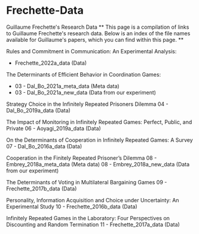 # Frechette-Data
Guillaume Frechette's Research Data
** This page is a compilation of links to Guillaume Frechette's research data. Below is an index of the file names available for Guillaume's papers, which you can find within this page. **

Rules and Commitment in Communication: An Experimental Analysis:
 *  Frechette_2022a_data (Data)

The Determinants of Efficient Behavior in Coordination Games:
  * 03 - Dal_Bo_2021a_meta_data (Meta data)
  * 03 - Dal_Bo_2021a_new_data (Data from our experiment)

Strategy Choice in the Infinitely Repeated Prisoners Dilemma
  04 - Dal_Bo_2019a_data (Data)

The Impact of Monitoring in Infinitely Repeated Games: Perfect, Public, and Private
  06 - Aoyagi_2019a_data (Data)

On the Determinants of Cooperation in Infinitely Repeated Games: A Survey
  07 - Dal_Bo_2016a_data (Data)

Cooperation in the Finitely Repeated Prisoner’s Dilemma
  08 - Embrey_2018a_meta_data (Meta data)
  08 - Embrey_2018a_new_data (Data from our experiment)

The Determinants of Voting in Multilateral Bargaining Games
  09 - Frechette_2017b_data (Data)

Personality, Information Acquisition and Choice under Uncertainty: An Experimental Study
  10 - Frechette_2016b_data (Data)

Infinitely Repeated Games in the Laboratory: Four Perspectives on Discounting and Random Termination
  11 - Frechette_2017a_data (Data)

